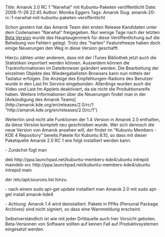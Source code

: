 Title: Amarok 2.0 RC 1 "Narwhal" mit Kubuntu-Paketen veröffentlicht
Date: 2008-11-26 22:45
Author: Monika Eggers
Tags: Amarok
Slug: amarok-20-rc-1-narwhal-mit-kubuntu-paketen-veroffentlicht

Schon gestern hat das Amarok Team den ersten Release Kandidaten unter
dem Codenamen "Narwhal" freigegeben. Nur wenige Tage nach der letzten
[Beta
Version](http://www.kubuntu-de.org/nachrichten/software/kde/amarok/amarok-2-0-beta-3-ataksak-mit-kubuntu-paketen-erschienen "http://www.kubuntu-de.org/nachrichten/software/kde/amarok/amarok-2-0-beta-3-ataksak-mit-kubuntu-paketen-erschienen") wurde das Hauptaugenmerk für diese Veröffentlichung auf die
Behebung von Fehlern gelegt. Trotz des "harten" Featurefreeze haben doch
einige Neuerungen den Weg in diese Version geschafft.

</p>
Hierzu zählen unter anderem, dass mit der iTunes Bibliothek jetzt auch
die Statistiken importiert werden können. Ausserdem können die
Trackinformationen im Dateibrowser geändert werden. Die Bearbeitung der
einzelnen Objekte des Wiedergabelisten Browsers kann nun mittels der
Tastatur erfolgen. Die Anzeige des Empfehlungen-Radions des Benutzer
wurde in den Last.fm Service eingebunden. Allerdings wurden auch die
Video und Last.fm Applets deaktiviert, da sie nicht die Produktionsreife
haben. Weitere Informationen über die Neuerungen findet man in der
[Ankündigung des Amarok
Teams](http://amarok.kde.org/en/releases/2.0/rc/1 "http://amarok.kde.org/en/releases/2.0/rc/1")

</p>
<!--break--><!--break-->

Weiterhin sind nicht alle Funktionen der 1.4 Version in Amarok 2.0
enthalten, da diese Version komplett neu geschrieben wurde. Wer sich
dennoch die neue Version von Amarok ansehen will, der findet im "Kubuntu
Members - KDE 4 Repository" bereits Pakete für Kubuntu 8.10, so dass mit
dieser Paketquelle Amarok 2.0 RC 1 wie folgt installiert werden kann:

</p>
-   Zunächst fügt man
    </p>
    <p>

</p>
    deb http://ppa.launchpad.net/kubuntu-members-kde4/ubuntu intrepid maindeb-src http://ppa.launchpad.net/kubuntu-members-kde4/ubuntu intrepid main

  
  

der /etc/apt/sources.list hinzu.

</p>
-   nach einem sudo apt-get update installiert man Amarok 2.0 mit sudo
    apt-get install amarok-kde4
    </p>
    <p>
-   Achtung: Amarok 1.4 wird deinstalliert. Pakete in PPAs (Personal
    Package Archives) sind nicht signiert, so dass eine Warnmeldung
    erscheint.
    </p>
    <p>

</p>
Selbstverständlich ist wie mit jeder Drittquelle auch hier Vorsicht
geboten. Beta-Versionen von Software sollten auf keinen Fall auf
Produktivsystemen eingesetzt werden.

</p>

